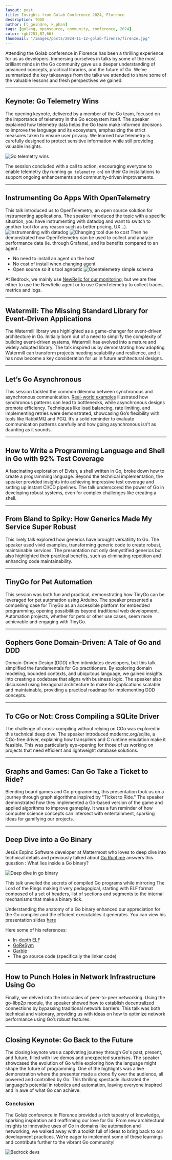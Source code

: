 ```yaml
---
layout: post
title: Insights from Golab Conference 2024, Florence
description: TODO
author: [t_geindre, k_phan]
tags: [golang, opensource, community, conference, 2024]
color: rgb(251,87,66)
thumbnail: "/images/posts/2024-11-12-golab-firenze/firenze.jpg"
---
```


Attending the Golab conference in Florence has been a thrilling experience for us as developers. Immersing ourselves in talks by some of the most brilliant minds in the Go community gave us a deeper understanding of advanced concepts, practical libraries, and the future of Go. We’ve summarized the key takeaways from the talks we attended to share some of the valuable lessons and fresh perspectives we gained.

---

## Keynote: Go Telemetry Wins

The opening keynote, delivered by a member of the Go team, focused on the importance of telemetry in the Go ecosystem itself. The speaker explained how telemetry data helps the Go team make informed decisions to improve the language and its ecosystem, emphasizing the strict measures taken to ensure user privacy. We learned how telemetry is carefully designed to protect sensitive information while still providing valuable insights.

![Go telemetry wins](/images/posts/2024-11-12-golab-firenze/go_telemetry_keynote.jpg)


The session concluded with a call to action, encouraging everyone to enable telemetry (by running `go telemetry on`) on their Go installations to support ongoing enhancements and community-driven improvements.


---

## Instrumenting Go Apps With OpenTelemetry

This talk introduced us to OpenTelemetry, an open source solution for instrumenting applications. The speaker introduced the topic with a specific situation, you have instrumenting with datadog and want to switch to another tool (for any reason such as better pricing, UX...).
![Instrumenting with datadog](/images/posts/2024-11-12-golab-firenze/instrumenting_with_datadog.jpg)
![Changing tool due to cost](/images/posts/2024-11-12-golab-firenze/changing_agent.jpg)
Then he demonstrated how OpenTelemetry can be used to collect and analyze performance data (ie. through Grafana), and its benefits compared to an agent :
- No need to install an agent on the host
- No cost of install when changing agent 
- Open source so it's tool agnostic
![Opentelemetry simple schema](/images/posts/2024-11-12-golab-firenze/opentelemtry_schema.avif)

At Bedrock, we mainly use [NewRelic for our monitoring](https://tech.bedrockstreaming.com/2024/10/03/enhancing-production-monitoring-with-newrelic.html), but we are free either to use the NewRelic agent or to use OpenTelemetry to collect traces, metrics and logs.

---

## Watermill: The Missing Standard Library for Event-Driven Applications

The Watermill library was highlighted as a game-changer for event-driven architecture in Go. Initially born out of a need to simplify the complexity of building event-driven systems, Watermill has evolved into a mature and widely adopted library. The talk inspired us by demonstrating how adopting Watermill can transform projects needing scalability and resilience, and it has now become a key consideration for us in future architectural designs.

---

## Let’s Go Asynchronous

This session tackled the common dilemma between synchronous and asynchronous communication. [Real-world examples](https://github.com/kedlas/presentations/tree/main/2024-golab-florence_lets_go_async/sync/http) illustrated how synchronous patterns can lead to bottlenecks, while asynchronous designs promote efficiency. Techniques like load balancing, rate limiting, and implementing retries were demonstrated, showcasing Go’s flexibility with tools like RabbitMQ and PGQ. It’s a solid reminder to evaluate communication patterns carefully and how going asynchronous isn’t as daunting as it sounds.

---

## How to Write a Programming Language and Shell in Go with 92% Test Coverage

A fascinating exploration of Elvish, a shell written in Go, broke down how to create a programming language. Beyond the technical implementation, the speaker provided insights into achieving impressive test coverage and setting up instant CI/CD pipelines. The talk underscored the power of Go in developing robust systems, even for complex challenges like creating a shell.

---

## From Bland to Spiky: How Generics Made My Service Super Robust

This lively talk explored how generics have brought versatility to Go. The speaker used vivid examples, transforming generic code to create robust, maintainable services. The presentation not only demystified generics but also highlighted their practical benefits, such as eliminating repetition and enhancing code maintainability.

---

## TinyGo for Pet Automation

This session was both fun and practical, demonstrating how TinyGo can be leveraged for pet automation using Arduino. The speaker presented a compelling case for TinyGo as an accessible platform for embedded programming, opening possibilities beyond traditional web development. Automation projects, whether for pets or other use cases, seem more achievable and engaging with TinyGo.

---

## Gophers Gone Domain-Driven: A Tale of Go and DDD

Domain-Driven Design (DDD) often intimidates developers, but this talk simplified the fundamentals for Go practitioners. By exploring domain modeling, bounded contexts, and ubiquitous language, we gained insights into creating a codebase that aligns with business logic. The speaker also discussed using hexagonal architecture to make Go applications scalable and maintainable, providing a practical roadmap for implementing DDD concepts.

---

## To CGo or Not: Cross Compiling a SQLite Driver

The challenge of cross-compiling without relying on CGo was explored in this technical deep dive. The speaker introduced modernc.org/sqlite, a CGo-free driver, explaining how transpilers and C runtime emulation make it feasible. This was particularly eye-opening for those of us working on projects that need efficient and lightweight database solutions.

---

## Graphs and Games: Can Go Take a Ticket to Ride?

Blending board games and Go programming, this presentation took us on a journey through graph algorithms inspired by "Ticket to Ride." The speaker demonstrated how they implemented a Go-based version of the game and applied algorithms to improve gameplay. It was a fun reminder of how computer science concepts can intersect with entertainment, sparking ideas for gamifying our projects.

---

## Deep Dive into a Go Binary
Jesús Espino
Software developer at Mattermost who loves to deep dive into technical details and previously talked about [Go Runtime](https://www.youtube.com/watch?v=arH3jp_x8yQ) answers this question :
What lies inside a Go binary?

![Deep dive in go binary](/images/posts/2024-11-12-golab-firenze/deep_dive_go_binary.jpg)

This talk unveiled the secrets of compiled Go programs while mirroring The Lord of the Rings making it very pedagogical, starting with ELF format composed of a set of headers, list of sections and segments to the internal mechanisms that make a binary tick.

Understanding the anatomy of a Go binary enhanced our appreciation for the Go compiler and the efficient executables it generates.
You can view his presentation slides [here](https://speakerdeck.com/jespino/deep-dive-into-a-go-binary)

Here some of his references:
- [In-depth ELF](https://youtu.be/nC1U1LJQL80?si=0-X8EnOUVgbmCkPp)
- [GoReSym](https://github.com/mandiant/GoReSym)
- [Garble](https://github.com/burrowers/garble)
- The go source code (specifically the linker code)

---

## How to Punch Holes in Network Infrastructure Using Go

Finally, we delved into the intricacies of peer-to-peer networking. Using the go-libp2p module, the speaker showed how to establish decentralized connections by bypassing traditional network barriers. This talk was both technical and visionary, providing us with ideas on how to optimize network performance using Go’s robust features.

---

## Closing Keynote: Go Back to the Future

The closing keynote was a captivating journey through Go's past, present, and future, filled with live demos and unexpected surprises. The speaker showcased the evolution of Go while exploring how the language might shape the future of programming. One of the highlights was a live demonstration where the presenter made a drone fly over the audience, all powered and controlled by Go. This thrilling spectacle illustrated the language’s potential in robotics and automation, leaving everyone inspired and in awe of what Go can achieve.


### Conclusion

The Golab conference in Florence provided a rich tapestry of knowledge, sparking inspiration and reaffirming our love for Go. From new architectural insights to innovative uses of Go in domains like automation and networking, we walked away with a toolkit full of ideas to bring back to our development practices. We’re eager to implement some of these learnings and contribute further to the vibrant Go community!

![Bedrock devs](/images/posts/2024-11-12-golab-firenze/golab_group.jpg)


